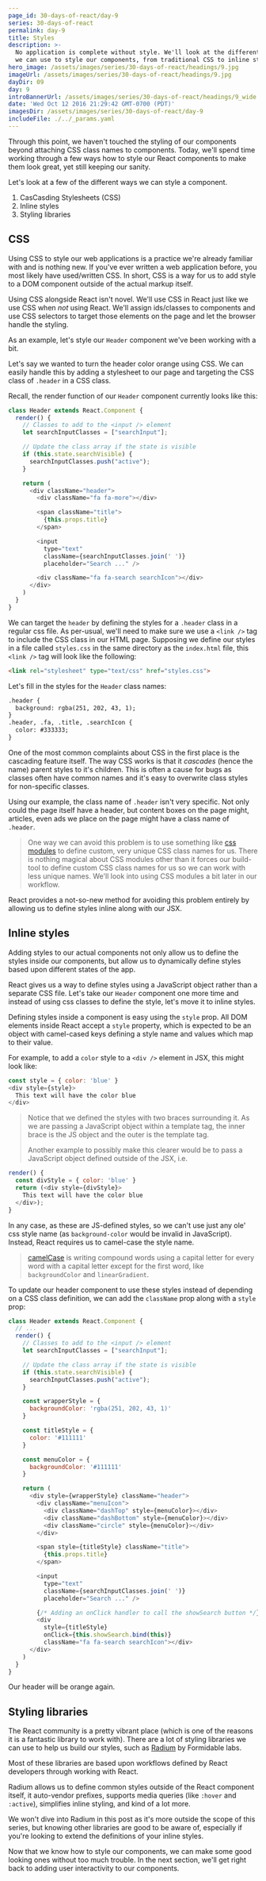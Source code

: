 ```yaml
---
page_id: 30-days-of-react/day-9
series: 30-days-of-react
permalink: day-9
title: Styles
description: >-
  No application is complete without style. We'll look at the different methods
  we can use to style our components, from traditional CSS to inline styling.
hero_image: /assets/images/series/30-days-of-react/headings/9.jpg
imageUrl: /assets/images/series/30-days-of-react/headings/9.jpg
dayDir: 09
day: 9
introBannerUrl: /assets/images/series/30-days-of-react/headings/9_wide.jpg
date: 'Wed Oct 12 2016 21:29:42 GMT-0700 (PDT)'
imagesDir: /assets/images/series/30-days-of-react/day-9
includeFile: ./../_params.yaml
---
```


Through this point, we haven't touched the styling of our components beyond attaching CSS class names to components. Today, we'll spend time working through a few ways how to style our React components to make them look great, yet still keeping our sanity.

Let's look at a few of the different ways we can style a component.

1. CasCasding Stylesheets (CSS)
2. Inline styles
3. Styling libraries

## CSS

Using CSS to style our web applications is a practice we're already familiar with and is nothing new. If you've ever written a web application before, you most likely have used/written CSS. In short, CSS is a way for us to add style to a DOM component outside of the actual markup itself.

Using CSS alongside React isn't novel. We'll use CSS in React just like we use CSS when _not_ using React. We'll assign ids/classes to components and use CSS selectors to target those elements on the page and let the browser handle the styling.

As an example, let's style our `Header` component we've been working with a bit.

<div id="demo1"></div>


Let's say we wanted to turn the header color orange using CSS. We can easily handle this by adding a stylesheet to our page and targeting the CSS class of `.header` in a CSS class. 

Recall, the render function of our `Header` component currently looks like this:

```javascript
class Header extends React.Component {
  render() {
    // Classes to add to the <input /> element
    let searchInputClasses = ["searchInput"];

    // Update the class array if the state is visible
    if (this.state.searchVisible) {
      searchInputClasses.push("active");
    }

    return (
      <div className="header">
        <div className="fa fa-more"></div>

        <span className="title">
          {this.props.title}
        </span>

        <input
          type="text"
          className={searchInputClasses.join(' ')}
          placeholder="Search ..." />

        <div className="fa fa-search searchIcon"></div>
      </div>
    )
  }
}
```


We can target the `header` by defining the styles for a `.header` class in a regular css file. As per-usual, we'll need to make sure we use a `<link />` tag to include the CSS class in our HTML page. Supposing we define our styles in a file called `styles.css` in the same directory as the `index.html` file, this `<link />` tag will look like the following:

```html
<link rel="stylesheet" type="text/css" href="styles.css">
```

Let's fill in the styles for the `Header` class names:

```html
.header {
  background: rgba(251, 202, 43, 1);
}
.header, .fa, .title, .searchIcon {
  color: #333333;
}
```

<div id="demo2"></div>

One of the most common complaints about CSS in the first place is the cascading feature itself. The way CSS works is that it _cascades_ (hence the name) parent styles to it's children. This is often a cause for bugs as classes often have common names and it's easy to overwrite class styles for non-specific classes. 

Using our example, the class name of `.header` isn't very specific. Not only could the page itself have a header, but content boxes on the page might, articles, even ads we place on the page might have a class name of `.header`. 

> One way we can avoid this problem is to use something like [css modules](https://glenmaddern.com/articles/css-modules) to define custom, very unique CSS class names for us.
> There is nothing magical about CSS modules other than it forces our build-tool to define custom CSS class names for us so we can work with less unique names. 
> We'll look into using CSS modules a bit later in our workflow. 

React provides a not-so-new method for avoiding this problem entirely by allowing us to define styles inline along with our JSX.

## Inline styles

Adding styles to our actual components not only allow us to define the styles inside our components, but allow us to dynamically define styles based upon different states of the app. 

React gives us a way to define styles using a JavaScript object rather than a separate CSS file. Let's take our `Header` component one more time and instead of using css classes to define the style, let's move it to inline styles.

Defining styles inside a component is easy using the `style` prop. All DOM elements inside React accept a `style` property, which is expected to be an object with camel-cased keys defining a style name and values which map to their value. 

For example, to add a `color` style to a `<div />` element in JSX, this might look like:

```javascript
const style = { color: 'blue' }
<div style={style}>
  This text will have the color blue
</div>
```

<div id="blueTextDemo"></div>

> Notice that we defined the styles with two braces surrounding it. As we are passing a JavaScript object within a template tag, the inner brace is the JS object and the outer is the template tag.
>
> Another example to possibly make this clearer would be to pass a JavaScript object defined outside of the JSX, i.e.
>
```javascript
render() {
  const divStyle = { color: 'blue' }
  return (<div style={divStyle}>
    This text will have the color blue
  </div>);
}
```

In any case, as these are JS-defined styles, so we can't use just any ole' css style name (as `background-color` would be invalid in JavaScript). Instead, React requires us to camel-case the style name. 

> [camelCase](https://en.wikipedia.org/wiki/CamelCase) is writing compound words using a capital letter for every word with a capital letter except for the first word, like `backgroundColor` and `linearGradient`.

To update our header component to use these styles instead of depending on a CSS class definition, we can add the `className` prop along with a `style` prop:

```javascript
class Header extends React.Component {
  // ...
  render() {
    // Classes to add to the <input /> element
    let searchInputClasses = ["searchInput"];

    // Update the class array if the state is visible
    if (this.state.searchVisible) {
      searchInputClasses.push("active");
    }

    const wrapperStyle = {
      backgroundColor: 'rgba(251, 202, 43, 1)'
    }

    const titleStyle = {
      color: '#111111'
    }

    const menuColor = {
      backgroundColor: '#111111'
    }

    return (
      <div style={wrapperStyle} className="header">
        <div className="menuIcon">
          <div className="dashTop" style={menuColor}></div>
          <div className="dashBottom" style={menuColor}></div>
          <div className="circle" style={menuColor}></div>
        </div>

        <span style={titleStyle} className="title">
          {this.props.title}
        </span>

        <input
          type="text"
          className={searchInputClasses.join(' ')}
          placeholder="Search ..." />

        {/* Adding an onClick handler to call the showSearch button */}
        <div
          style={titleStyle}
          onClick={this.showSearch.bind(this)}
          className="fa fa-search searchIcon"></div>
      </div>
    )
  }
}
```

Our header will be orange again.

<div class="demo" id="demo3"></div>

## Styling libraries

The React community is a pretty vibrant place (which is one of the reasons it is a fantastic library to work with). There are a lot of styling libraries we can use to help us build our styles, such as [Radium](https://formidable.com/open-source/radium/) by Formidable labs. 

Most of these libraries are based upon workflows defined by React developers through working with React. 

Radium allows us to define common styles outside of the React component itself, it auto-vendor prefixes, supports media queries (like `:hover` and `:active`), simplifies inline styling, and kind of a lot more. 

We won't dive into Radium in this post as it's more outside the scope of this series, but knowing other libraries are good to be aware of, especially if you're looking to extend the definitions of your inline styles.

Now that we know how to style our components, we can make some good looking ones without too much trouble. In the next section, we'll get right back to adding user interactivity to our components.

